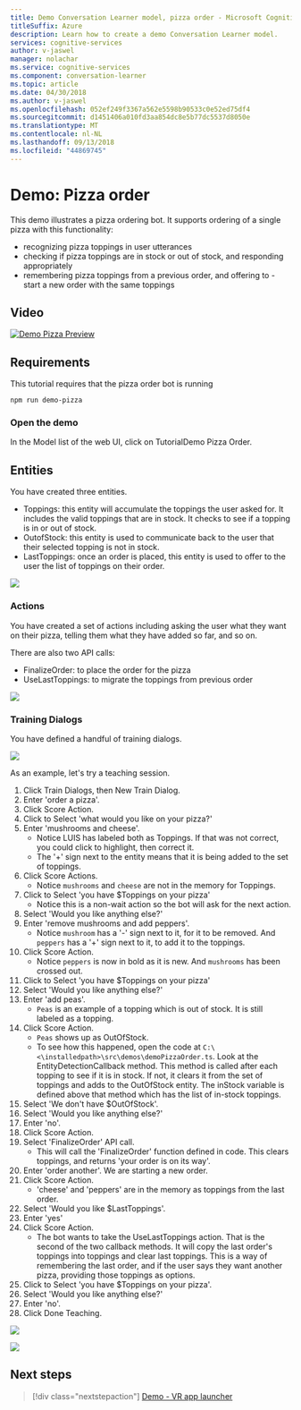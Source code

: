 ```yaml
---
title: Demo Conversation Learner model, pizza order - Microsoft Cognitive Services | Microsoft Docs
titleSuffix: Azure
description: Learn how to create a demo Conversation Learner model.
services: cognitive-services
author: v-jaswel
manager: nolachar
ms.service: cognitive-services
ms.component: conversation-learner
ms.topic: article
ms.date: 04/30/2018
ms.author: v-jaswel
ms.openlocfilehash: 052ef249f3367a562e5598b90533c0e52ed75df4
ms.sourcegitcommit: d1451406a010fd3aa854dc8e5b77dc5537d8050e
ms.translationtype: MT
ms.contentlocale: nl-NL
ms.lasthandoff: 09/13/2018
ms.locfileid: "44869745"
---
```

# <a name="demo-pizza-order"></a>Demo: Pizza order
This demo illustrates a pizza ordering bot. It supports ordering of a single pizza with this functionality:

- recognizing pizza toppings in user utterances
- checking if pizza toppings are in stock or out of stock, and responding appropriately
- remembering pizza toppings from a previous order, and offering to - start a new order with the same toppings

## <a name="video"></a>Video

[![Demo Pizza Preview](http://aka.ms/cl-demo-pizza-preview)](http://aka.ms/blis-demo-pizza)

## <a name="requirements"></a>Requirements
This tutorial requires that the pizza order bot is running

    npm run demo-pizza

### <a name="open-the-demo"></a>Open the demo

In the Model list of the web UI, click on TutorialDemo Pizza Order. 

## <a name="entities"></a>Entities

You have created three entities.

- Toppings: this entity will accumulate the toppings the user asked for. It includes the valid toppings that are in stock. It checks to see if a topping is in or out of stock.
- OutofStock: this entity is used to communicate back to the user that their selected topping is not in stock.
- LastToppings: once an order is placed, this entity is used to offer to the user the list of toppings on their order.

![](../media/tutorial_pizza_entities.PNG)

### <a name="actions"></a>Actions

You have created a set of actions including asking the user what they want on their pizza, telling them what they have added so far, and so on.

There are also two API calls:

- FinalizeOrder: to place the order for the pizza
- UseLastToppings: to migrate the toppings from previous order 

![](../media/tutorial_pizza_actions.PNG)

### <a name="training-dialogs"></a>Training Dialogs
You have defined a handful of training dialogs. 

![](../media/tutorial_pizza_dialogs.PNG)

As an example, let's try a teaching session.

1. Click Train Dialogs, then New Train Dialog.
1. Enter 'order a pizza'.
2. Click Score Action.
3. Click to Select 'what would you like on your pizza?'
4. Enter 'mushrooms and cheese'.
    - Notice LUIS has labeled both as Toppings. If that was not correct, you could click to highlight, then correct it.
    - The '+' sign next to the entity means that it is being added to the set of toppings.
5. Click Score Actions.
    - Notice `mushrooms` and `cheese` are not in the memory for Toppings.
3. Click to Select 'you have $Toppings on your pizza'
    - Notice this is a non-wait action so the bot will ask for the next action.
6. Select 'Would you like anything else?'
7. Enter 'remove mushrooms and add peppers'.
    - Notice `mushroom` has a '-' sign next to it, for it to be removed. And `peppers` has a '+' sign next to it, to add it to the toppings.
2. Click Score Action.
    - Notice `peppers` is now in bold as it is new. And `mushrooms` has been crossed out.
8. Click to Select 'you have $Toppings on your pizza'
6. Select 'Would you like anything else?'
7. Enter 'add peas'.
    - `Peas` is an example of a topping which is out of stock. It is still labeled as a topping.
2. Click Score Action.
    - `Peas` shows up as OutOfStock.
    - To see how this happened, open the code at `C:\<\installedpath>\src\demos\demoPizzaOrder.ts`. Look at the EntityDetectionCallback method. This method is called after each topping to see if it is in stock. If not, it clears it from the set of toppings and adds to the OutOfStock entity. The inStock variable is defined above that method which has the list of in-stock toppings.
6. Select 'We don't have $OutOfStock'.
7. Select 'Would you like anything else?'
8. Enter 'no'.
9. Click Score Action.
10. Select 'FinalizeOrder' API call. 
    - This will call the 'FinalizeOrder' function defined in code. This clears toppings, and returns 'your order is on its way'. 
2. Enter 'order another'. We are starting a new order.
9. Click Score Action.
    - 'cheese' and 'peppers' are in the memory as toppings from the last order.
1. Select 'Would you like $LastToppings'.
2. Enter 'yes'
3. Click Score Action.
    - The bot wants to take the UseLastToppings action. That is the second of the two callback methods. It will copy the last order's toppings into toppings and clear last toppings. This is a way of remembering the last order, and if the user says they want another pizza, providing those toppings as options.
2. Click to Select 'you have $Toppings on your pizza'.
3. Select 'Would you like anything else?'
8. Enter 'no'.
4. Click Done Teaching.

![](../media/tutorial_pizza_callbackcode.PNG)

![](../media/tutorial_pizza_apicalls.PNG)

## <a name="next-steps"></a>Next steps

> [!div class="nextstepaction"]
> [Demo - VR app launcher](./demo-vr-app-launcher.md)

